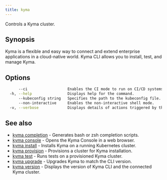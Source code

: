 ```yaml
---
title: kyma
---
```


Controls a Kyma cluster.

## Synopsis

Kyma is a flexible and easy way to connect and extend enterprise applications in a cloud-native world.
Kyma CLI allows you to install, test, and manage Kyma.



## Options

```bash
      --ci                  Enables the CI mode to run on CI/CD systems.
  -h, --help                Displays help for the command.
      --kubeconfig string   Specifies the path to the kubeconfig file. By default, Kyma CLI uses the KUBECONFIG environment variable or "/$HOME/.kube/config" if the variable is not set.
      --non-interactive     Enables the non-interactive shell mode.
  -v, --verbose             Displays details of actions triggered by the command.
```

## See also

* [kyma completion](#kyma-completion-kyma-completion)	 - Generates bash or zsh completion scripts.
* [kyma console](#kyma-console-kyma-console)	 - Opens the Kyma Console in a web browser.
* [kyma install](#kyma-install-kyma-install)	 - Installs Kyma on a running Kubernetes cluster.
* [kyma provision](#kyma-provision-kyma-provision)	 - Provisions a cluster for Kyma installation.
* [kyma test](#kyma-test-kyma-test)	 - Runs tests on a provisioned Kyma cluster.
* [kyma upgrade](#kyma-upgrade-kyma-upgrade)	 - Upgrades Kyma to match  the CLI version.
* [kyma version](#kyma-version-kyma-version)	 - Displays the version of Kyma CLI and the connected Kyma cluster.

